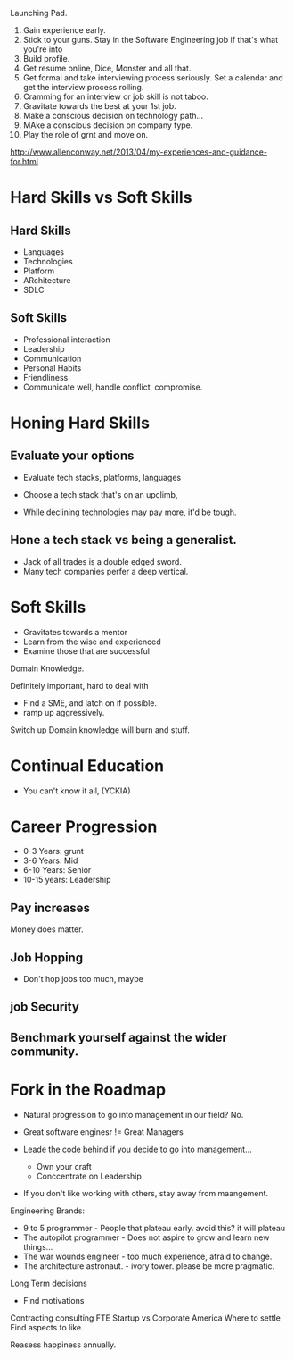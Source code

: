 Launching Pad.

1. Gain experience early. 
2. Stick to your guns. Stay in the Software Engineering job if that's what you're into
3. Build profile.
4. Get resume online, Dice, Monster and all that.
5. Get formal and take interviewing process seriously. Set a calendar and get the interview process rolling.
6. Cramming for an interview or job skill is not taboo.
7. Gravitate towards the best at your 1st job.
8. Make a conscious decision on technology path...
9. MAke a conscious decision on company type.
10. Play the role of grnt and move on.

http://www.allenconway.net/2013/04/my-experiences-and-guidance-for.html


# Hard Skills vs Soft Skills

## Hard Skills

* Languages
* Technologies
* Platform
* ARchitecture
* SDLC

## Soft Skills

* Professional interaction
* Leadership
* Communication
* Personal Habits
* Friendliness
* Communicate well, handle conflict, compromise. 

# Honing Hard Skills

## Evaluate your options

* Evaluate tech stacks, platforms, languages

* Choose a tech stack that's on an upclimb, 
* While declining technologies may pay more, it'd be tough.

## Hone a tech stack vs being a generalist.

* Jack of all trades is a double edged sword.
* Many tech companies perfer a deep vertical.


# Soft Skills

* Gravitates towards a mentor
* Learn from the wise and experienced
* Examine those that are successful 

Domain Knowledge.

Definitely important, hard to deal with

* Find a SME, and latch on if possible.
* ramp up aggressively.

Switch up Domain knowledge will burn and stuff.


# Continual Education

* You can't know it all,  (YCKIA)

# Career Progression

* 0-3 Years: grunt
* 3-6 Years: Mid
* 6-10 Years: Senior
* 10-15 years: Leadership


## Pay increases

Money does matter.

## Job Hopping

* Don't hop jobs too much, maybe 

## job Security

## Benchmark yourself against the wider community.


# Fork in the Roadmap

* Natural progression to go into management in our field? No. 

* Great software enginesr != Great Managers
* Leade the code behind if you decide to go into management...
    * Own your craft
    * Conccentrate on Leadership
    
* If you don't like working with others, stay away from maangement.


Engineering Brands:

* 9 to 5 programmer - People that plateau early. avoid this? it will plateau
* The autopilot programmer - Does not aspire to grow and learn new things...
* The war wounds engineer - too much experience, afraid to change.
* The architecture astronaut. - ivory tower. please be more pragmatic.


Long Term decisions

* Find motivations

Contracting consulting FTE
Startup vs Corporate America
Where to settle
Find aspects to like.



Reasess happiness annually.
